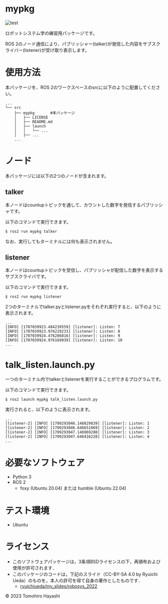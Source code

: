 # mypkg
![test](https://github.com/tompsonpiano/ros2_ws/actions/workflows/test.yml/badge.svg)

ロボットシステム学の練習用パッケージです。

ROS 2のノード通信により、パブリッシャー(talker)が発信した内容をサブスクライバー(listener)が受け取り表示します。

# 使用方法
本パッケージを、ROS 2のワークスペースのsrcに以下のように配置してください。
```
...
└── src
    ├── mypkg       #本パッケージ
    │   ├── LICENSE
    │   ├── README.md
    │   ├── launch
    │   │   └── ...
    │   ├── ...
    ...
```
# ノード
本パッケージには以下の2つのノードが含まれます。



## talker
本ノードはcountupトピックを通して、カウントした数字を発信するパブリッシャです。

以下のコマンドで実行できます。
```
$ ros2 run mypkg talker
```
なお、実行してもターミナルには何も表示されません。

## listener
本ノードはcountupトピックを受信し、パブリッシャが配信した数字を表示するサブスクライバです。

以下のコマンドで実行できます。
```
$ ros2 run mypkg listener
```

2つのターミナルでtalker.pyとlistener.pyをそれぞれ実行すると、以下のように表示されます。
```
...
[INFO] [1707039923.484239559] [listener]: Listen: 7
[INFO] [1707039923.976229233] [listener]: Listen: 8
[INFO] [1707039924.476286816] [listener]: Listen: 9
[INFO] [1707039924.976169939] [listener]: Listen: 10
...
```


# talk_listen.launch.py
一つのターミナル内でtalkerとlistenerを実行することができるプログラムです。

以下のコマンドで実行できます。
```
$ ros2 launch mypkg talk_listen.launch.py
```

実行されると、以下のように表示されます。
```
...
[listener-2] [INFO] [1709293046.146829839] [listener]: Listen: 1
[listener-2] [INFO] [1709293046.646651069] [listener]: Listen: 2
[listener-2] [INFO] [1709293047.146969288] [listener]: Listen: 3
[listener-2] [INFO] [1709293047.646416228] [listener]: Listen: 4
...
```


# 必要なソフトウェア
* Python 3
* ROS 2 
    * foxy (Ubuntu 20.04) または humble (Ubuntu 22.04)

# テスト環境
* Ubuntu


# ライセンス
* このソフトウェアパッケージは，3条項BSDライセンスの下，再頒布および使用が許可されます．
* このパッケージのコードは，下記のスライド（CC-BY-SA 4.0 by Ryuichi Ueda）のものを，本人の許可を得て自身の著作としたものです．
    * [ryuichiueda/my_slides/robosys_2022](https://github.com/ryuichiueda/my_slides/tree/master/robosys_2022)

© 2023 Tomohiro Hayashi